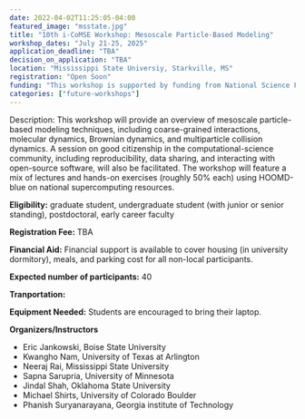```yaml
---
date: 2022-04-02T11:25:05-04:00
featured_image: "msstate.jpg"
title: "10th i-CoMSE Workshop: Mesoscale Particle-Based Modeling"
workshop_dates: "July 21-25, 2025"
application_deadline: "TBA"
decision_on_application: "TBA"
location: "Mississippi State Universiy, Starkville, MS"
registration: "Open Soon"
funding: "This workshop is supported by funding from National Science Foundation"
categories: ["future-workshops"]
---
```

Description: This workshop will provide an overview of mesoscale particle-based modeling techniques, 
including coarse-grained interactions, molecular  dynamics, Brownian dynamics, and multiparticle collision dynamics. 
A session on good citizenship in the computational-science community, including reproducibility, data sharing, and 
interacting with open-source  software, will also be facilitated. The workshop will feature a mix of lectures and 
hands-on exercises (roughly 50% each) using HOOMD-blue on national  supercomputing resources.

**Eligibility:** graduate student, undergraduate student (with junior or senior standing), postdoctoral, early career faculty

**Registration Fee:** TBA

**Financial Aid:** Financial support is available to cover housing (in university dormitory), meals, and parking cost for all non-local participants.

**Expected number of participants:** 40

**Tranportation:**

**Equipment Needed:** Students are encouraged to bring their laptop.

**Organizers/Instructors**
 - Eric Jankowski, Boise State University
 - Kwangho Nam, University of Texas at Arlington
 - Neeraj Rai, Mississippi State University
 - Sapna Sarupria, University of Minnesota
 - Jindal Shah, Oklahoma State University
 - Michael Shirts, University of Colorado Boulder
 - Phanish Suryanarayana, Georgia institute of Technology

